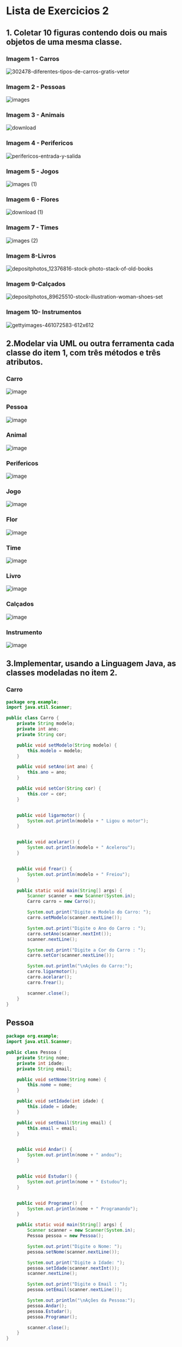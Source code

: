 # Lista de Exercicios 2
 ## 1. Coletar 10 figuras contendo dois ou mais objetos de uma mesma classe. 
 ### Imagem 1 - Carros
![302478-diferentes-tipos-de-carros-gratis-vetor](https://github.com/user-attachments/assets/7d6e9d57-294c-410a-a2fd-22670886b532)

 ### Imagem 2 - Pessoas
 ![images](https://github.com/user-attachments/assets/eb8900a8-d207-4d8a-9c2b-142579f23f63)

  ### Imagem 3 - Animais
  
![download](https://github.com/user-attachments/assets/406aab14-00b8-467a-bc7c-2de948539900)

 ### Imagem 4 - Perifericos

![perifericos-entrada-y-salida](https://github.com/user-attachments/assets/3cd8bee6-81f4-4734-a984-1ff2c8864295)

### Imagem 5 - Jogos
![images (1)](https://github.com/user-attachments/assets/e5d40441-91eb-40a0-9f54-433577534b54)

### Imagem 6 - Flores 
![download (1)](https://github.com/user-attachments/assets/25475054-e3ba-4b5e-90a1-a37dbf7f6dce)

### Imagem 7 - Times
![images (2)](https://github.com/user-attachments/assets/37029bef-daa0-43be-b95f-fe8ce5c5fe67)

### Imagem 8-Livros
![depositphotos_12376816-stock-photo-stack-of-old-books](https://github.com/user-attachments/assets/36545578-0223-47d0-93c4-3c650da7bfc1)

### Imagem 9-Calçados
![depositphotos_89625510-stock-illustration-woman-shoes-set](https://github.com/user-attachments/assets/3d213545-01c0-49f0-b43e-cd75b9dd05b0)
### Imagem 10- Instrumentos
![gettyimages-461072583-612x612](https://github.com/user-attachments/assets/9765d25d-f4d9-4c8d-a10c-3eb5e9b5d4a8)

## 2.Modelar via UML ou outra ferramenta cada classe do item 1, com três métodos e três atributos.
### Carro
![image](https://github.com/user-attachments/assets/cbaf9257-1701-4cbe-82e0-50dc24912599)

### Pessoa
![image](https://github.com/user-attachments/assets/bb7ce9f5-047c-4098-8d23-9eabc81f67cb)

### Animal
![image](https://github.com/user-attachments/assets/4444fc79-d6e8-4a8b-8cca-92c4d31b81b4)

### Perifericos
![image](https://github.com/user-attachments/assets/f574a421-cbb7-4bb2-8889-c425ce274400)

### Jogo
![image](https://github.com/user-attachments/assets/2ff98b80-39c0-404a-8066-65b652a773f2)

### Flor
![image](https://github.com/user-attachments/assets/3191b3a3-ce0b-455b-8d77-5d9be8eb23f8)

 ### Time
![image](https://github.com/user-attachments/assets/e7bad9f0-59be-4dc6-9ee2-dbff4b6985d7)

### Livro
![image](https://github.com/user-attachments/assets/c7e9722e-d62a-4879-914c-dfb5772c6ecf)

### Calçados
![image](https://github.com/user-attachments/assets/0e6263be-866c-44a5-91df-c695376f6872)

### Instrumento
![image](https://github.com/user-attachments/assets/4d2cf6c7-c2eb-4202-a6a4-6b18eebcfd54)

## 3.Implementar, usando a Linguagem Java, as classes modeladas no item 2.
### Carro
``` java
package org.example;
import java.util.Scanner;

public class Carro {
    private String modelo;
    private int ano;
    private String cor;

    public void setModelo(String modelo) {
        this.modelo = modelo;
    }

    public void setAno(int ano) {
        this.ano = ano;
    }

    public void setCor(String cor) {
        this.cor = cor;
    }


    public void ligarmotor() {
        System.out.println(modelo + " Ligou o motor");
    }


    public void acelarar() {
        System.out.println(modelo + " Acelerou");
    }


    public void frear() {
        System.out.println(modelo + " Freiou");
    }

    public static void main(String[] args) {
        Scanner scanner = new Scanner(System.in);
        Carro carro = new Carro();

        System.out.print("Digite o Modelo do Carro: ");
        carro.setModelo(scanner.nextLine());

        System.out.print("Digite o Ano do Carro : ");
        carro.setAno(scanner.nextInt());
        scanner.nextLine();

        System.out.print("Digite a Cor do Carro : ");
        carro.setCor(scanner.nextLine());

        System.out.println("\nAções do Carro:");
        carro.ligarmotor();
        carro.acelarar();
        carro.frear();

        scanner.close();
    }
}
```
## Pessoa
```java
package org.example;
import java.util.Scanner;

public class Pessoa {
    private String nome;
    private int idade;
    private String email;

    public void setNome(String nome) {
        this.nome = nome;
    }

    public void setIdade(int idade) {
        this.idade = idade;
    }

    public void setEmail(String email) {
        this.email = email;
    }


    public void Andar() {
        System.out.println(nome + " andou");
    }


    public void Estudar() {
        System.out.println(nome + " Estudou");
    }


    public void Programar() {
        System.out.println(nome + " Programando");
    }

    public static void main(String[] args) {
        Scanner scanner = new Scanner(System.in);
        Pessoa pessoa = new Pessoa();

        System.out.print("Digite o Nome: ");
        pessoa.setNome(scanner.nextLine());

        System.out.print("Digite a Idade: ");
        pessoa.setIdade(scanner.nextInt());
        scanner.nextLine();

        System.out.print("Digite o Email : ");
        pessoa.setEmail(scanner.nextLine());

        System.out.println("\nAções da Pessoa:");
        pessoa.Andar();
        pessoa.Estudar();
        pessoa.Programar();

        scanner.close();
    }
}
```

